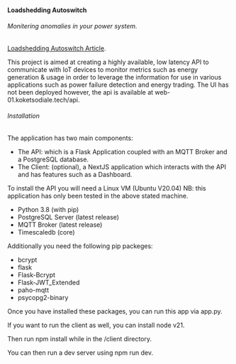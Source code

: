 <h4> Loadshedding Autoswitch </h4>

<h6> Monitering anomalies in your power system.</h6>

[Loadshedding Autoswitch Article](https://medium.com/@lanchaster.k/loadshedding-auto-switch-3957d99c7d93).

<p> This project is aimed at creating a highly available, low latency API to communicate with IoT devices to monitor metrics such as energy generation & usage in order to leverage the information for use in various applications such as power failure detection and energy trading. The UI has not been deployed however, the api is available at web-01.koketsodiale.tech/api.</p>

<h6> Installation </h6>

The application has two main components:

- The API: which is a Flask Application coupled with an MQTT Broker and a PostgreSQL database.
- The Client: (optional), a NextJS application which interacts with the API and has features such as a Dashboard.

To install the API you will need a Linux VM (Ubuntu V20.04) NB: this application has only been tested in the above stated machine.

- Python 3.8 (with pip)
- PostgreSQL Server (latest release)
- MQTT Broker (latest release)
- Timescaledb (core)

Additionally you need the following pip packeges:

- bcrypt
- flask
- Flask-Bcrypt
- Flask-JWT_Extended
- paho-mqtt
- psycopg2-binary

Once you have installed these packages, you can run this app via app.py.

If you want to run the client as well, you can install node v21.

Then run npm install while in the /client directory.

You can then run a dev server using npm run dev.
